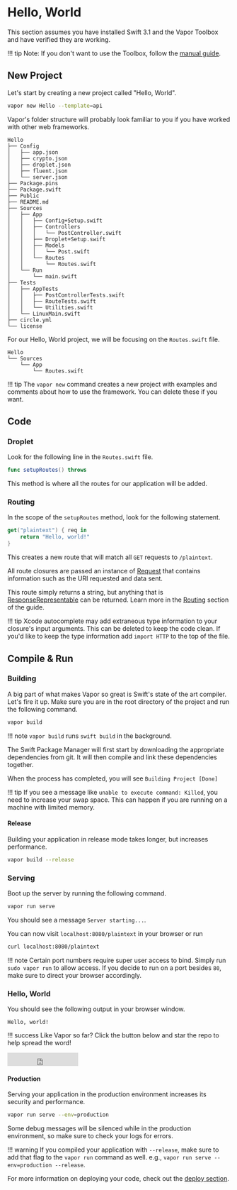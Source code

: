 # Hello, World

This section assumes you have installed Swift 3.1 and the Vapor Toolbox and have verified they are working.

!!! tip
    Note: If you don't want to use the Toolbox, follow the [manual guide](manual.md).

## New Project

Let's start by creating a new project called "Hello, World".

```sh
vapor new Hello --template=api
```

Vapor's folder structure will probably look familiar to you if you have worked with other web frameworks.

```
Hello
├── Config
│   ├── app.json
│   ├── crypto.json
│   ├── droplet.json
│   ├── fluent.json
│   └── server.json
├── Package.pins
├── Package.swift
├── Public
├── README.md
├── Sources
│   ├── App
│   │   ├── Config+Setup.swift
│   │   ├── Controllers
│   │   │   └── PostController.swift
│   │   ├── Droplet+Setup.swift
│   │   ├── Models
│   │   │   └── Post.swift
│   │   └── Routes
│   │       └── Routes.swift
│   └── Run
│       └── main.swift
├── Tests
│   ├── AppTests
│   │   ├── PostControllerTests.swift
│   │   ├── RouteTests.swift
│   │   └── Utilities.swift
│   └── LinuxMain.swift
├── circle.yml
└── license
```

For our Hello, World project, we will be focusing on the `Routes.swift` file.

```
Hello
└── Sources
    └── App
        └── Routes.swift
```
!!! tip
    The `vapor new` command creates a new project with examples and comments about how to use the framework. You can delete these if you want.

## Code

### Droplet

Look for the following line in the `Routes.swift` file.

```swift
func setupRoutes() throws
```

This method is where all the routes for our application will be added. 

### Routing

In the scope of the `setupRoutes` method, look for the following statement.

```swift
get("plaintext") { req in
    return "Hello, world!"
}
```

This creates a new route that will match all `GET` requests to `/plaintext`.

All route closures are passed an instance of [Request](../http/request.md) that contains information such as the URI requested and data sent.

This route simply returns a string, but anything that is [ResponseRepresentable](../http/response-representable.md) can be returned. Learn more in the [Routing](../routing/overview.md) section of the guide.

!!! tip
    Xcode autocomplete may add extraneous type information to your closure's input arguments. This can be deleted to keep the code clean. If you'd like to keep the type information add `import HTTP` to the top of the file.

## Compile & Run

### Building

A big part of what makes Vapor so great is Swift's state of the art compiler. Let's fire it up. Make sure you are in the root directory of the project and run the following command.

```swift
vapor build
```

!!! note
    `vapor build` runs `swift build` in the background.

The Swift Package Manager will first start by downloading the appropriate dependencies from git. It will then compile and link these dependencies together.

When the process has completed, you will see `Building Project [Done]`

!!! tip
    If you see a message like `unable to execute command: Killed`, you need to increase your swap space. This can happen if you are running on a machine with limited memory.

#### Release

Building your application in release mode takes longer, but increases performance.

```sh
vapor build --release
```

### Serving

Boot up the server by running the following command.

```sh
vapor run serve
```

You should see a message `Server starting...`. 

You can now visit `localhost:8080/plaintext` in your browser or run 

```sh
curl localhost:8080/plaintext
```

!!! note
    Certain port numbers require super user access to bind. Simply run `sudo vapor run` to allow access. If you decide to run on a port besides `80`, make sure to direct your browser accordingly.

### Hello, World

You should see the following output in your browser window.

```
Hello, world!
```

!!! success
    Like Vapor so far? Click the button below and star the repo to help spread the word! 

<iframe src="https://ghbtns.com/github-btn.html?user=vapor&repo=vapor&type=star&count=true&size=large" frameborder="0" scrolling="0" width="160px" height="30px"></iframe>


#### Production

Serving your application in the production environment increases its security and performance.

```sh
vapor run serve --env=production
```

Some debug messages will be silenced while in the production environment, so make sure to check your logs for errors.

!!! warning 
    If you compiled your application with `--release`, make sure to add that flag to the `vapor run` command as well. e.g., `vapor run serve --env=production --release`.

For more information on deploying your code, check out the [deploy section](../deploy/nginx.md).

